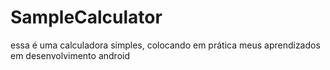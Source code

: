 # SampleCalculator
essa é uma calculadora simples, colocando em prática meus aprendizados em desenvolvimento android
